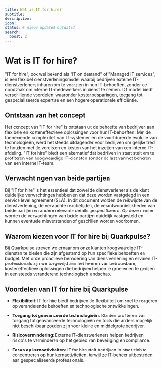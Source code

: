```yaml
---
title: Wat is IT for hire?
subtitle:
description:
icon:
status: # nieuw updated outdated
search:
  boost: 2 
---
```


# Wat is IT for hire?

"IT for hire", ook wel bekend als "IT on demand" of "Managed IT services", is een flexibel dienstverleningsmodel waarbij bedrijven externe IT-dienstverleners inhuren om te voorzien in hun IT-behoeften, zonder de noodzaak om interne IT-medewerkers in dienst te nemen. Dit model biedt verschillende voordelen, waaronder kostenbesparingen, toegang tot gespecialiseerde expertise en een hogere operationele efficiëntie.

## Ontstaan van het concept

Het concept van "IT for hire" is ontstaan uit de behoefte van bedrijven aan flexibele en kosteneffectieve oplossingen voor hun IT-behoeften. Met de toenemende complexiteit van IT-systemen en de voortdurende evolutie van technologieën, werd het steeds uitdagender voor bedrijven om gelijke tred te houden met de vereisten en kosten van het inzetten van een interne IT-afdeling. "IT for hire" biedt een alternatief dat bedrijven in staat stelt om te profiteren van hoogwaardige IT-diensten zonder de last van het beheren van een interne IT-team.

## Verwachtingen van beide partijen

Bij "IT for hire" is het essentieel dat zowel de dienstverlener als de klant duidelijke verwachtingen hebben en dat deze worden vastgelegd in een service level agreement (SLA). In dit document worden de reikwijdte van de dienstverlening, de verwachte reactietijden, de verantwoordelijkheden van beide partijen en andere relevante details gespecificeerd. Op deze manier worden de verwachtingen van beide partijen duidelijk vastgesteld en kunnen eventuele misverstanden of geschillen worden voorkomen.

## Waarom kiezen voor IT for hire bij Quarkpulse?

Bij Quarkpulse streven we ernaar om onze klanten hoogwaardige IT-diensten te bieden die zijn afgestemd op hun specifieke behoeften en budget. Met onze proactieve benadering van dienstverlening en ervaren IT-professionals zijn we toegewijd aan het leveren van betrouwbare, kosteneffectieve oplossingen die bedrijven helpen te groeien en te gedijen in een steeds veranderend technologisch landschap.

## Voordelen van IT for hire bij Quarkpulse

- **Flexibiliteit**: IT for hire biedt bedrijven de flexibiliteit om snel te reageren op veranderende behoeften en technologische ontwikkelingen.
  
- **Toegang tot geavanceerde technologieën**: Klanten profiteren van toegang tot geavanceerde technologieën en tools die anders mogelijk niet beschikbaar zouden zijn voor kleine en middelgrote bedrijven.
  
- **Risicovermindering**: Externe IT-dienstverleners helpen bedrijven risico's te verminderen op het gebied van beveiliging en compliance.
  
- **Focus op kernactiviteiten**: IT for hire stelt bedrijven in staat zich te concentreren op hun kernactiviteiten, terwijl ze IT-beheer uitbesteden aan gespecialiseerde professionals.

